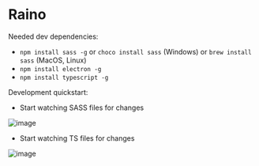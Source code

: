 # Raino

Needed dev dependencies:

- `npm install sass -g` or `choco install sass` (Windows) or `brew install sass` (MacOS, Linux)
- `npm install electron -g`
- `npm install typescript -g`

Development quickstart:

- Start watching SASS files for changes

![image](https://user-images.githubusercontent.com/25384028/113476395-95cc1400-947b-11eb-968f-98c4cd2c9981.png)

- Start watching TS files for changes

![image](https://user-images.githubusercontent.com/25384028/113476418-b1cfb580-947b-11eb-9e1f-f8725e111b4d.png)
